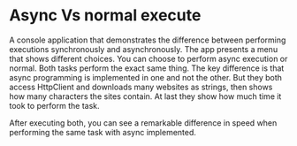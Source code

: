 <h1>Async Vs normal execute</h1>
A console application that demonstrates the difference between performing executions synchronously and asynchronously. 
The app presents a menu that shows different choices. You can choose to perform async execution or normal. 
Both tasks perform the exact same thing. The key difference is that async programming is implemented in one and not the other. 
But they both access HttpClient and downloads many websites as strings, then shows how many characters the sites contain. 
At last they show how much time it took to perform the task. 

After executing both, you can see a remarkable difference in speed when performing the same task with async implemented. 
